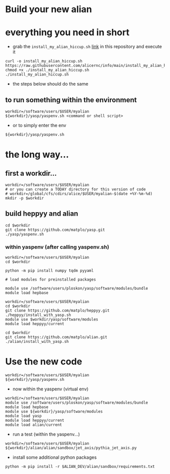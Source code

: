 # Build your new alian

# everything you need in short

- grab the `install_my_alian_hiccup.sh` [link](https://github.com/alicernc/info/blob/main/install_my_alian_hiccup.sh) in this repository and execute it
```
curl -o install_my_alian_hiccup.sh https://raw.githubusercontent.com/alicernc/info/main/install_my_alian_hiccup.sh
chmod +x ./install_my_alian_hiccup.sh
./install_my_alian_hiccup.sh
```
- the steps below should do the same

## to run something within the environment

```
workdir=/software/users/$USER/myalian
${workdir}/yasp/yaspenv.sh <command or shell script>
```

- or to simply enter the env

```
${workdir}/yasp/yaspenv.sh
```

# the long way...
## first a workdir...

```
workdir=/software/users/$USER/myalian
# or you can create a TODAY directory for this version of code
# workdir=/global/cfs/cdirs/alice/$USER/myalian-$(date +%Y-%m-%d)
mkdir -p $workdir
```

## build heppyy and alian

```
cd $workdir
git clone https://github.com/matplo/yasp.git
./yasp/yaspenv.sh 
```

### within yaspenv (after calling yaspenv.sh)
```
workdir=/software/users/$USER/myalian
cd $workdir

python -m pip install numpy tqdm pyyaml

# load modules for preinstalled packages

module use /software/users/ploskon/yasp/software/modules/bundle
module load hepbase 

workdir=/software/users/$USER/myalian
cd $workdir
git clone https://github.com/matplo/heppyy.git
./heppyy/install_with_yasp.sh
module use $workdir/yasp/software/modules
module load heppyy/current

cd $workdir
git clone https://github.com/matplo/alian.git
./alian/install_with_yasp.sh
```

# Use the new code

```
workdir=/software/users/$USER/myalian
${workdir}/yasp/yaspenv.sh 
```

- now within the yaspenv (virtual env)
```
workdir=/software/users/$USER/myalian
module use /software/users/ploskon/yasp/software/modules/bundle
module load hepbase 
module use ${workdir}/yasp/software/modules
module load yasp
module load heppyy/current
module load alian/current
```

- run a test (within the yaspenv...)

```
workdir=/software/users/$USER/myalian
${workdir}/alian/alian/sandbox/jet_axis/pythia_jet_axis.py
```

- install some additional python packages

```
python -m pip install -r $ALIAN_DEV/alian/sandbox/requirements.txt 
```
